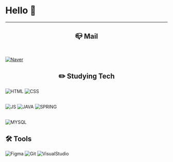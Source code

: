 # Hello 👋
---

<!-- ## <center>  📔 BLOG </center>
[![Velog](https://img.shields.io/badge/Velog-20C997?style=for-the-badge&logo=Velog&logoColor=white)](https://velog.io/@dzpro0327) -->
## <center> 📪 Mail </center><br>

[![Naver](https://img.shields.io/badge/Naver-03C75A?style=for-the-badge&logo=Naver&logoColor=white&mailto:ydh3081@naver.com)](mailto:ydh3081@naver.com)

## <center>✏️ Studying Tech </center>
![HTML](https://img.shields.io/badge/HTML-E34F26?style=for-the-badge&logo=html5&logoColor=white)
![CSS](https://img.shields.io/badge/CSS-1572B6?style=for-the-badge&logo=css3&logoColor=white)
<br><br>

![JS](https://img.shields.io/badge/JavaScript-F7DF1E?style=for-the-badge&logo=javascript&logoColor=white)
![JAVA](https://img.shields.io/badge/java-007396?style=for-the-badge&logo=java&logoColor=white)
![SPRING](https://img.shields.io/badge/Spring-6DB33F?style=for-the-badge&logo=spring&logoColor=white)
<br><br>

![MYSQL](https://img.shields.io/badge/MYsql-4479A1?style=for-the-badge&logo=mysql&logoColor=white)


## 🛠 Tools
![Figma](https://img.shields.io/badge/Figma-F24E1E?style=for-the-badge&logo=figma&logoColor=white)
![Git](https://img.shields.io/badge/git-F05032?style=for-the-badge&logo=git&logoColor=white)
![VisualStudio](https://img.shields.io/badge/VSCode-007ACC?style=for-the-badge&logo=visualstudiocode&logoColor=white)


<!--
**ydh3081/ydh3081** is a ✨ _special_ ✨ repository because its `README.md` (this file) appears on your GitHub profile.

Here are some ideas to get you started:

- 🔭 I’m currently working on ...
- 🌱 I’m currently learning ...
- 👯 I’m looking to collaborate on ...
- 🤔 I’m looking for help with ...
- 💬 Ask me about ...
- 📫 How to reach me: ...
- 😄 Pronouns: ...
- ⚡ Fun fact: ...
-->
